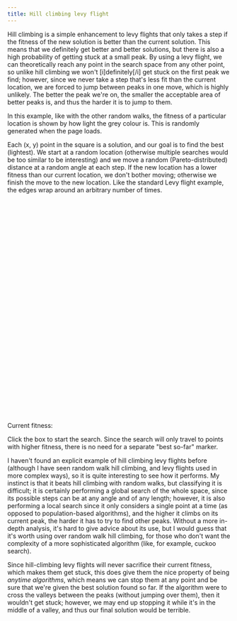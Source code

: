 ```yaml
---
title: Hill climbing levy flight
---
```

Hill climbing is a simple enhancement to levy flights that only takes a step if the fitness of the new solution is better than the current solution. This means that we definitely get better and better solutions, but there is also a high probability of getting stuck at a small peak. By using a levy flight, we can theoretically reach any point in the search space from any other point, so unlike hill climbing we won't [i]definitely[/i] get stuck on the first peak we find; however, since we never take a step that's less fit than the current location, we are forced to jump between peaks in one move, which is highly unlikely. The better the peak we're on, the smaller the acceptable area of better peaks is, and thus the harder it is to jump to them.

In this example, like with the other random walks, the fitness of a particular location is shown by how light the grey colour is. This is randomly generated when the page loads.

Each (x, y) point in the square is a solution, and our goal is to find the best (lightest). We start at a random location (otherwise multiple searches would be too similar to be interesting) and we move a random (Pareto-distributed) distance at a random angle at each step. If the new location has a lower fitness than our current location, we don't bother moving; otherwise we finish the move to the new location. Like the standard Levy flight example, the edges wrap around an arbitrary number of times.

<div id="levyhill_playfield" style="width: 500px; height: 500px;"></div>
<form action="#" method="get">
 <div>
  <span>Current fitness:</span>&nbsp;&nbsp;<a href="#" id="levyhill_fitness_display"></a>
 </div>
</form>

<script src="/js/jquery.js"></script>
<script src="/js/jquery_svg.js"></script>
<script src="/js/underscore.js"></script>
<script src="/js/optimisation/levyhill.js"></script>

Click the box to start the search. Since the search will only travel to points with higher fitness, there is no need for a separate "best so-far" marker.

I haven't found an explicit example of hill climbing levy flights before (although I have seen random walk hill climbing, and levy flights used in more complex ways), so it is quite interesting to see how it performs. My instinct is that it beats hill climbing with random walks, but classifying it is difficult; it is certainly performing a global search of the whole space, since its possible steps can be at any angle and of any length; however, it is also performing a local search since it only considers a single point at a time (as opposed to population-based algorithms), and the higher it climbs on its current peak, the harder it has to try to find other peaks. Without a more in-depth analysis, it's hard to give advice about its use, but I would guess that it's worth using over random walk hill climbing, for those who don't want the complexity of a more sophisticated algorithm (like, for example, cuckoo search).

Since hill-climbing levy flights will never sacrifice their current fitness, which makes them get stuck, this does give them the nice property of being *anytime algorithms*, which means we can stop them at any point and be sure that we're given the best solution found so far. If the algorithm were to cross the valleys between the peaks (without jumping over them), then it wouldn't get stuck; however, we may end up stopping it while it's in the middle of a valley, and thus our final solution would be terrible.
